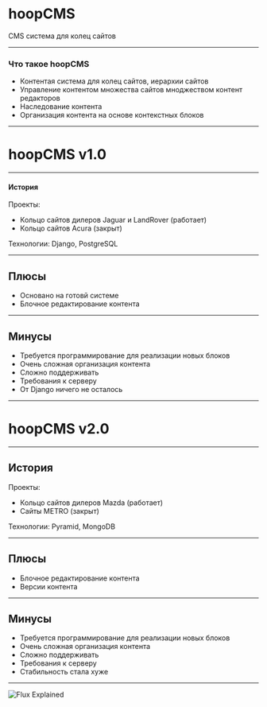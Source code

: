 # hoopCMS

CMS система для колец сайтов

---

### Что такое hoopCMS 

- Контентая система для колец сайтов, иерархии сайтов
- Управление контентом множества сайтов мноджеством контент редакторов
- Наследование контента 
- Организация контента на основе контекстных блоков 

---

# hoopCMS v1.0

---

#### История

Проекты:
- Кольцо сайтов дилеров Jaguar и LandRover (работает)
- Кольцо сайтов Acura (закрыт)

Технологии: Django, PostgreSQL

---
## Плюсы
- Основано на готовй системе
- Блочное редактирование контента
---
## Минусы
- Требуется программирование для реализации новых блоков
- Очень сложная организация контента
- Сложно поддерживать
- Требования к серверу
- От Django ничего не осталось
---
# hoopCMS v2.0
---
## История
Проекты:
- Кольцо сайтов дилеров Mazda (работает)
- Сайты METRO (закрыт)

Технологии: Pyramid, MongoDB

---
## Плюсы
- Блочное редактирование контента
- Версии контента
---
## Минусы
- Требуется программирование для реализации новых блоков
- Очень сложная организация контента
- Сложно поддерживать
- Требования к серверу
- Стабильность стала хуже

---

![Flux Explained](https://facebook.github.io/flux/img/flux-simple-f8-diagram-explained-1300w.png)
